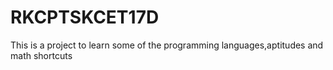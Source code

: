 # RKCPTSKCET17D
This is a project to learn some of the programming languages,aptitudes and math shortcuts 
